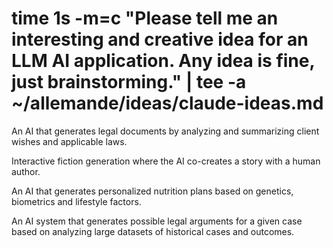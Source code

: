 # time 1s -m=c "Please tell me an interesting and creative idea for an LLM AI application. Any idea is fine, just brainstorming." | tee -a ~/allemande/ideas/claude-ideas.md

An AI that generates legal documents by analyzing and summarizing client wishes and applicable laws.

Interactive fiction generation where the AI co-creates a story with a human author.

An AI that generates personalized nutrition plans based on genetics, biometrics and lifestyle factors.

An AI system that generates possible legal arguments for a given case based on analyzing large datasets of historical cases and outcomes.

